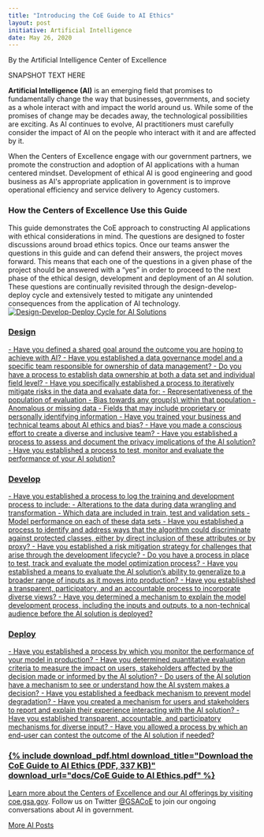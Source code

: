 ```yaml
---
title: "Introducing the CoE Guide to AI Ethics"
layout: post
initiative: Artificial Intelligence
date: May 26, 2020
---
```

By the Artificial Intelligence Center of Excellence

SNAPSHOT TEXT HERE

**Artificial Intelligence (AI)** is an emerging field that promises to fundamentally change the way that businesses, governments,
and society as a whole interact with and impact the world around us. While some of the promises of change may be decades away, 
the technological possibilities are exciting. As AI continues to evolve, AI practitioners must carefully consider the impact of
AI on the people who interact with it and are affected by it.

When the Centers of Excellence engage with our government partners, we promote  the construction and adoption of AI applications
with a human centered mindset. Development of ethical AI is good engineering and good business as AI's appropriate application 
in government is to improve operational efficiency and service delivery to Agency customers.

<h3> How the Centers of Excellence Use this Guide </h3>
This guide demonstrates the CoE approach to constructing AI applications with ethical considerations in mind. The questions are
designed to foster discussions around broad ethics topics. Once our teams answer the questions in this guide and can defend 
their answers, the project moves forward. This means that each one of the questions in a given phase of the project should be 
answered with a “yes” in order to proceed to the next phase of the ethical design, development and deployment of an AI solution.
These questions are continually revisited through the design-develop-deploy cycle and extensively tested to mitigate any 
unintended consequences from the application of AI technology.

<a href="{{site.baseurl}}/images/AI/Coe_Process_AIethicsGuide.jpg" target="_blank" rel="noopener noreferrer">
<img src="{{site.baseurl}}/images/AI/Coe_Process_AIethicsGuide.jpg" alt="Design-Develop-Deploy Cycle for AI Solutions">
 

<h3> Design </h3>
- Have you defined a shared goal around the outcome you are hoping to achieve with AI?
- Have you established a data governance model and a specific team responsible for ownership of data management?
- Do you have a process to establish data ownership at both a data set and individual field level?
- Have you specifically established a process to iteratively mitigate risks in the data and evaluate data for:
  - Representativeness of the population of evaluation
  - Bias towards any group(s) within that population 
  - Anomalous or missing data
  - Fields that may include proprietary or personally identifying information
- Have you trained your business and technical teams about AI ethics and bias?
- Have you made a conscious effort to create a diverse and inclusive team?
- Have you established a process to assess and document the privacy implications of the AI solution?
- Have you established a process to test, monitor and evaluate the performance of your AI solution?

<h3> Develop </h3>
- Have you established a process to log the training and development process to include:
  - Alterations to the data during data wrangling and transformation
  - Which data are included in train, test and validation sets
  - Model performance on each of these data sets
- Have you established a process to identify and address ways that the algorithm could discriminate against protected classes, either by direct inclusion of these attributes or by proxy?
- Have you established a risk mitigation strategy for challenges that arise through the development lifecycle?
- Do you have a process in place to test, track and evaluate the model optimization process?
- Have you established a means to evaluate the AI solution’s ability to generalize to a broader range of inputs as it moves into production?
- Have you established a transparent, participatory, and an accountable process to incorporate diverse views?
- Have you determined a mechanism to explain the model development process, including the inputs and outputs, to a non-technical audience before the AI solution is deployed?

<h3> Deploy </h3>
- Have you established a process by which you monitor the performance of your model in production?
- Have you determined quantitative evaluation criteria to measure the impact on users, stakeholders affected by the decision made or informed by the AI solution?
- Do users of the AI solution have a mechanism to see or understand how the AI system makes
a decision?
- Have you established a feedback mechanism to prevent model degradation?
- Have you created a mechanism for users and stakeholders to report and explain their experience interacting with the AI solution?
- Have you established transparent, accountable, and participatory mechanisms for diverse input?
- Have you allowed a process by which an end-user can contest the outcome of the  AI solution if needed?

<h3>{% include download_pdf.html download_title="Download the CoE Guide to AI Ethics (PDF, 337 KB)"
    download_url="docs/CoE Guide to AI Ethics.pdf" %}</h3>
    
Learn more about the Centers of Excellence and our AI offerings by visiting <a href="https://coe.gsa.gov/coe/artificial-intelligence.html">coe.gsa.gov</a>. Follow us on Twitter <a href="https://twitter.com/GSACoE">@GSACoE</a> to join our ongoing conversations about AI in government.

<a href="{{site.baseurl}}/coe/artificial-intelligence.html#coe-updates" class="usa-button">More AI Posts</a>
